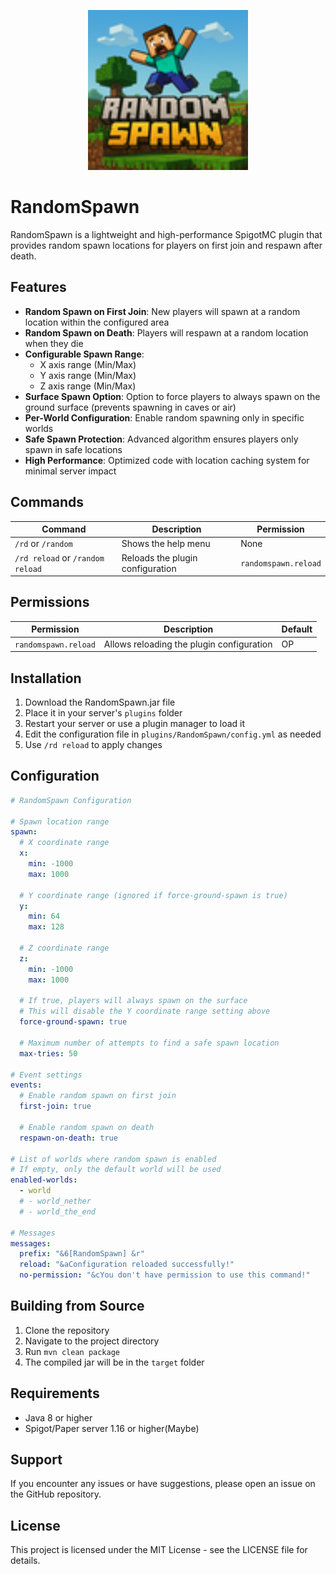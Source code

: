 <p align="center">
  <img src="https://raw.githubusercontent.com/HaiYTB/RandomSpawn/refs/heads/main/icon.png" width="256" alt="RandomSpawn Logo"/>
</p>

# RandomSpawn

RandomSpawn is a lightweight and high-performance SpigotMC plugin that provides random spawn locations for players on first join and respawn after death.

## Features

- **Random Spawn on First Join**: New players will spawn at a random location within the configured area
- **Random Spawn on Death**: Players will respawn at a random location when they die
- **Configurable Spawn Range**: 
  - X axis range (Min/Max)
  - Y axis range (Min/Max)
  - Z axis range (Min/Max)
- **Surface Spawn Option**: Option to force players to always spawn on the ground surface (prevents spawning in caves or air)
- **Per-World Configuration**: Enable random spawning only in specific worlds
- **Safe Spawn Protection**: Advanced algorithm ensures players only spawn in safe locations
- **High Performance**: Optimized code with location caching system for minimal server impact

## Commands

| Command | Description | Permission |
|---------|-------------|------------|
| `/rd` or `/random` | Shows the help menu | None |
| `/rd reload` or `/random reload` | Reloads the plugin configuration | `randomspawn.reload` |

## Permissions

| Permission | Description | Default |
|------------|-------------|---------|
| `randomspawn.reload` | Allows reloading the plugin configuration | OP |

## Installation

1. Download the RandomSpawn.jar file
2. Place it in your server's `plugins` folder
3. Restart your server or use a plugin manager to load it
4. Edit the configuration file in `plugins/RandomSpawn/config.yml` as needed
5. Use `/rd reload` to apply changes

## Configuration

```yaml
# RandomSpawn Configuration

# Spawn location range
spawn:
  # X coordinate range
  x:
    min: -1000
    max: 1000
  
  # Y coordinate range (ignored if force-ground-spawn is true)
  y:
    min: 64
    max: 128
  
  # Z coordinate range
  z:
    min: -1000
    max: 1000
  
  # If true, players will always spawn on the surface
  # This will disable the Y coordinate range setting above
  force-ground-spawn: true
  
  # Maximum number of attempts to find a safe spawn location
  max-tries: 50

# Event settings
events:
  # Enable random spawn on first join
  first-join: true
  
  # Enable random spawn on death
  respawn-on-death: true

# List of worlds where random spawn is enabled
# If empty, only the default world will be used
enabled-worlds:
  - world
  # - world_nether
  # - world_the_end

# Messages
messages:
  prefix: "&6[RandomSpawn] &r"
  reload: "&aConfiguration reloaded successfully!"
  no-permission: "&cYou don't have permission to use this command!"
```

## Building from Source

1. Clone the repository
2. Navigate to the project directory
3. Run `mvn clean package`
4. The compiled jar will be in the `target` folder

## Requirements

- Java 8 or higher
- Spigot/Paper server 1.16 or higher(Maybe)

## Support

If you encounter any issues or have suggestions, please open an issue on the GitHub repository.

## License

This project is licensed under the MIT License - see the LICENSE file for details.

